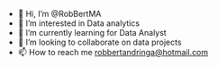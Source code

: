 - 👋 Hi, I’m @RobBertMA
- 👀 I’m interested in Data analytics
- 🌱 I’m currently learning for Data Analyst
- 💞️ I’m looking to collaborate on data projects 
- 📫 How to reach me robbertandringa@hotmail.com

<!---
RobBertMA/RobBertMA is a ✨ special ✨ repository because its `README.md` (this file) appears on your GitHub profile.
You can click the Preview link to take a look at your changes.
--->
